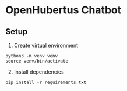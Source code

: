 # OpenHubertus Chatbot

## Setup
1. Create virtual environment
```
python3 -m venv venv
source venv/bin/activate
```

2. Install dependencies
```
pip install -r requirements.txt
```
